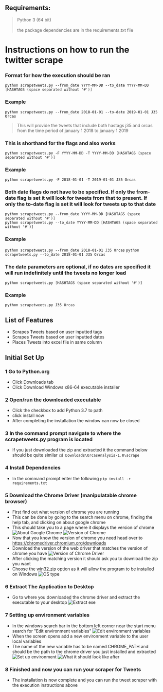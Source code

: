 ## Requirements:
>Python 3 (64 bit) <br />  
>the package dependencies are in the requirements.txt file

# Instructions on how to run the twitter scrape

### Format for how the execution should be ran
`python scrapetweets.py --from_date YYYY-MM-DD --to_date YYYY-MM-DD [HASHTAGS (space separated without '#')]`

### Example
`python scrapetweets.py --from_date 2018-01-01 --to-date 2019-01-01 J35 Orcas`
> This will provide the tweets that include both hastags j35 and orcas from the time period of january 1 2018 to january 1 2019

### This is shorthand for the flags and also works
`python scrapetweets.py -F YYYY-MM-DD -T YYYY-MM-DD [HASHTAGS (space separated without '#')]`

### Example
`python scrapetweets.py -F 2018-01-01 -T 2019-01-01 J35 Orcas`

### Both date flags do not have to be specified. If only the from-date flag is set it will look for tweets from that to present. If only the to-date flag is set it will look for tweets up to that date
`python scrapetweets.py --from_date YYYY-MM-DD [HASHTAGS (space separated without '#')]`<br />
`python scrapetweets.py --to_date YYYY-MM-DD [HASHTAGS (space separated without '#')]`

### Example
`python scrapetweets.py --from_date 2018-01-01 J35 Orcas`
`python scrapetweets.py --to_date 2018-01-01 J35 Orcas` <br />

### The date parameters are optional, if no dates are specified it will run indefinitely until the tweets no longer load
`python scrapetweets.py [HASHTAGS (space separated without '#')]`

### Example
`python scrapetweets.py J35 Orcas`

## List of Features
- Scrapes Tweets based on user inputted tags <br />
- Scrapes Tweets based on user inputted dates <br />
- Places Tweets into excel file in same column <br />

## Initial Set Up
### 1 Go to Python.org
- Click Downloads tab
- Click Download Windows x86-64 executable installer
### 2 Open/run the downloaded executable
- Click the checkbox to add Python 3.7 to path
- click install now
- After completing the installation the window can now be closed
### 3 In the command prompt navigate to where the scrapetweets.py program is located
- If you just downloaded the zip and extracted it the command below should be quite similar
`cd Downloads\OrcasAnalysis-1.0\scrape`
### 4 Install Dependencies
- In the command prompt enter the following
`pip install -r requirements.txt`
### 5 Download the Chrome Driver (manipulatable chrome browser)
- First find out what version of chrome you are running
- This can be done by going to the search menu on chrome, finding the help tab, and clicking on about google chrome
- This should take you to a page where it displays the version of chrome
![About Google Chrome](./img/aboutchrome.png)
![Version of Chrome](./img/versionchrome.png)
- Now that you know the version of chrome you need head over to <https://chromedriver.chromium.org/downloads>
- Download the version of the web driver that matches the version of chrome you have
![Version of Chrome Driver](./img/versionschromedriver.png)
- After clicking the matching version it should ask you to download the zip you want
- Choose the win32.zip option as it will allow the program to be installed on Windows
![OS type](./img/ostype.png)
### 6 Extract The Application to Desktop
- Go to where you downloaded the chrome driver and extract the executable to your desktop
![Extract exe](./img/extractexe.png)
### 7 Setting up environment variables
- In the windows search bar in the bottom left corner near the start menu search for "Edit environment variables"
![Edit environment variables](./img/windowssearch.png)
- When the screen opens add a new environment variable to the user local variables
- The name of the new variable has to be named CHROME_PATH and should be the path to the chrome driver you just installed and extracted
![Set up environment](./img/setupenvironment.png)
![What it should look like after](./img/whatitshouldlooklike.png)
### 8 Finished and now you can run your scraper for Tweets
- The installation is now complete and you can run the tweet scraper with the execution instructions above
